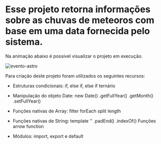# Esse projeto retorna informações sobre as chuvas de meteoros com base em uma data fornecida pelo sistema. 
Na animação abaixo é possível visualizar o projeto em execução.


![evento-astro](https://user-images.githubusercontent.com/83467630/120049545-af5b8900-bff0-11eb-847b-c6d7db389bdb.gif)



Para criação deste projeto foram utilizados os seguintes recursos:

- Estruturas condicionais:
if, else if, else
if ternário

- Manipulação do objeto Date:
new Date()
.getFullYear()
.getMonth()
.setFullYear()

- Funções nativas de Array:
filter
forEach
split
length

- Funções nativas de String:
template ''
.padEnd()
.indexOf()
Funções
arrow function

- Módulos:
import, export e default
